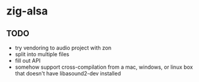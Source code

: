 # zig-alsa

## TODO

- try vendoring to audio project with zon
- split into multiple files
- fill out API
- somehow support cross-compilation from a mac, windows, or linux box that doesn't have libasound2-dev installed
